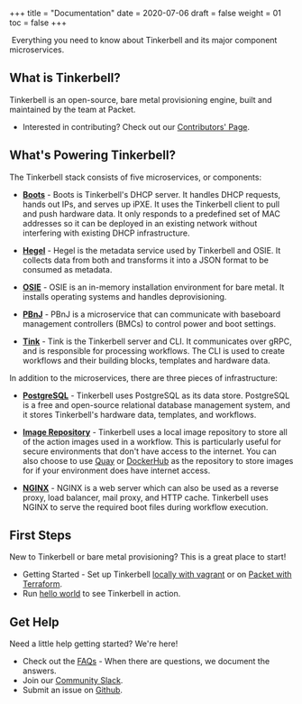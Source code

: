 +++
title = "Documentation"
date = 2020-07-06
draft = false
weight = 01
toc = false
+++

​
Everything you need to know about Tinkerbell and its major component microservices.

## What is Tinkerbell?

Tinkerbell is an open-source, bare metal provisioning engine, built and maintained by the team at Packet.

- Interested in contributing? Check out our [Contributors' Page](/contributors).

## What's Powering Tinkerbell?

The Tinkerbell stack consists of five microservices, or components:

- [**Boots**](https://github.com/tinkerbell/boots) - Boots is Tinkerbell's DHCP server. It handles DHCP requests, hands out IPs, and serves up iPXE. It uses the Tinkerbell client to pull and push hardware data. It only responds to a predefined set of MAC addresses so it can be deployed in an existing network without interfering with existing DHCP infrastructure.

- [**Hegel**](https://github.com/tinkerbell/hegel) - Hegel is the metadata service used by Tinkerbell and OSIE. It collects data from both and transforms it into a JSON format to be consumed as metadata.

- [**OSIE**](https://github.com/tinkerbell/osie) - OSIE is an in-memory installation environment for bare metal. It installs operating systems and handles deprovisioning.

- [**PBnJ**](https://github.com/tinkerbell/pbnj) - PBnJ is a microservice that can communicate with baseboard management controllers (BMCs) to control power and boot settings.

- [**Tink**](https://github.com/tinkerbell/tink) - Tink is the Tinkerbell server and CLI. It communicates over gRPC, and is responsible for processing workflows. The CLI is used to create workflows and their building blocks, templates and hardware data.

In addition to the microservices, there are three pieces of infrastructure:

- [**PostgreSQL**](https://www.postgresql.org/) - Tinkerbell uses PostgreSQL as its data store. PostgreSQL is a free and open-source relational database management system, and it stores Tinkerbell's hardware data, templates, and workflows.

- [**Image Repository**](https://hub.docker.com/_/registry) - Tinkerbell uses a local image repository to store all of the action images used in a workflow. This is particularly useful for secure environments that don't have access to the internet. You can also choose to use [Quay](https://quay.io/) or [DockerHub](https://hub.docker.com/) as the repository to store images for if your environment does have internet access.

- [**NGINX**](https://www.nginx.com/) - NGINX is a web server which can also be used as a reverse proxy, load balancer, mail proxy, and HTTP cache. Tinkerbell uses NGINX to serve the required boot files during workflow execution.

## First Steps

New to Tinkerbell or bare metal provisioning? This is a great place to start!

- Getting Started - Set up Tinkerbell [locally with vagrant](/setup/local-with-vagrant/) or on [Packet with Terraform](/setup/packet-with-terraform/).
- Run [hello world](/examples/hello-world/) to see Tinkerbell in action.​

## Get Help

Need a little help getting started? We're here!

- Check out the [FAQs](/faq) - When there are questions, we document the answers.
- Join our [Community Slack](/community-slack).
- Submit an issue on [Github](https://github.com/tinkerbell/).
